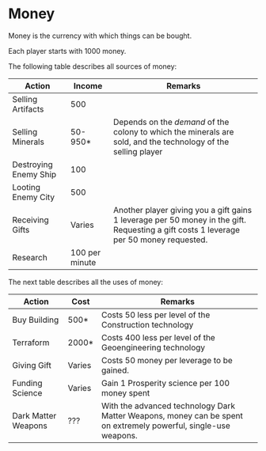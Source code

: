 # Money

Money is the currency with which things can be bought.

Each player starts with 1000 money.

The following table describes all sources of money:

| Action                | Income         | Remarks                                                                                                                                |
|-----------------------|----------------|----------------------------------------------------------------------------------------------------------------------------------------|
| Selling Artifacts     | 500            |                                                                                                                                        |
| Selling Minerals      | 50-950*        | Depends on the *demand* of the colony to which the minerals are sold, and the technology of the selling player                         |
| Destroying Enemy Ship | 100            |                                                                                                                                        |
| Looting Enemy City    | 500            |                                                                                                                                        |
| Receiving Gifts       | Varies         | Another player giving you a gift gains 1 leverage per 50 money in the gift. Requesting a gift costs 1 leverage per 50 money requested. |
| Research              | 100 per minute |                                                                                                                                        |

The next table describes all the uses of money:

| Action              | Cost   | Remarks                                                                                                         |
|---------------------|--------|-----------------------------------------------------------------------------------------------------------------|
| Buy Building        | 500*   | Costs 50 less per level of the Construction technology                                                          |
| Terraform           | 2000*  | Costs 400 less per level of the Geoengineering technology                                                       |
| Giving Gift         | Varies | Costs 50 money per leverage to be gained.                                                                       |
| Funding Science     | Varies | Gain 1 Prosperity science per 100 money spent                                                                   |
| Dark Matter Weapons | ???    | With the advanced technology Dark Matter Weapons, money can be spent on extremely powerful, single-use weapons. |
